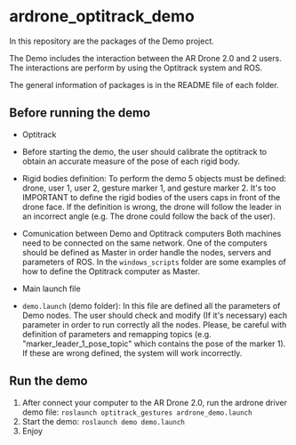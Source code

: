 # ardrone_optitrack_demo

In this repository are the packages of the Demo project.

The Demo includes the interaction between the AR Drone 2.0 and 2 users. The interactions are perform by using the Optitrack system and ROS.

The general information of packages is in the README file of each folder.

## Before running the demo

* Optitrack 
 * Before starting the demo, the user should calibrate the optitrack to obtain an accurate measure of the pose of each rigid body. 
 * Rigid bodies definition: To perform the demo 5 objects must be defined: drone, user 1, user 2, gesture marker 1, and gesture marker 2. It's too IMPORTANT to define the rigid bodies of the users caps in front of the drone face. If the definition is wrong, the drone will follow the leader in an incorrect angle (e.g. The drone could follow the back of the user).
 
* Comunication between Demo and Optitrack computers
  Both machines need to be connected on the same network. One of the computers should be defined as Master in order handle the nodes, servers and parameters of ROS. In the `windows_scripts` folder are some examples of how to define the Optitrack computer as Master.
 
* Main launch file
 * `demo.launch` (demo folder): In this file are defined all the parameters of Demo nodes. The user should check and modify (If it's necessary) each parameter in order to run correctly all the nodes. Please, be careful with definition of parameters and remapping topics (e.g. "marker_leader_1_pose_topic" which contains the pose of the marker 1). If these are wrong defined, the system will work incorrectly.
 
## Run the demo
1. After connect your computer to the AR Drone 2.0, run the ardrone driver demo  file: `roslaunch optitrack_gestures ardrone_demo.launch` 
2. Start the demo: `roslaunch demo demo.launch` 
3. Enjoy
